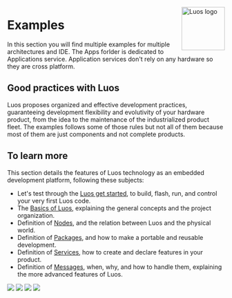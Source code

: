 <a href="https://luos.io"><img src="https://uploads-ssl.webflow.com/601a78a2b5d030260a40b7ad/603e0cc45afbb50963aa85f2_Gif%20noir%20rect.gif" alt="Luos logo" title="Luos" align="right" height="100" /></a>

# Examples

In this section you will find multiple examples for multiple architectures and IDE.
The Apps forlder is dedicated to Applications service. Application services don't rely on any hardware so they are cross platform.

## Good practices with Luos​
Luos proposes organized and effective development practices, guaranteeing development flexibility and evolutivity of your hardware product, from the idea to the maintenance of the industrialized product fleet.
The examples follows some of those rules but not all of them because most of them are just components and not complete products.

## To learn more
This section details the features of Luos technology as an embedded development platform, following these subjects:

* Let's test through the [Luos get started](https://docs.luos.io/get-started/get-started/), to build, flash, run, and control your very first Luos code.
* The [Basics of Luos](https://docs.luos.io/docs/luos-technology/basics/basics), explaining the general concepts and the project organization.
* Definition of [Nodes](https://docs.luos.io/docs/luos-technology/node/node), and the relation between Luos and the physical world.
* Definition of [Packages](https://docs.luos.io/docs/luos-technology/package/package), and how to make a portable and reusable development.
* Definition of [Services](https://docs.luos.io/docs/luos-technology/services/services), how to create and declare features in your product.
* Definition of [Messages](https://docs.luos.io/docs/luos-technology/message/message), when, why, and how to handle them, explaining the more advanced features of Luos.

[![](https://img.shields.io/discord/902486791658041364)](http://bit.ly/JoinLuosDiscord)
[![](https://img.shields.io/reddit/subreddit-subscribers/Luos?style=social)](https://www.reddit.com/r/Luos)
[![](https://img.shields.io/badge/Luos-Documentation-34A3B4)](https://docs.luos.io)
[![](https://img.shields.io/badge/LinkedIn-Follow%20us-0077B5?style=flat&logo=linkedin)](https://www.linkedin.com/company/luos)